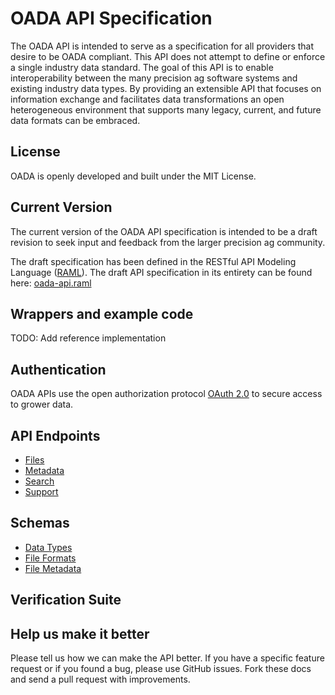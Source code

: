 OADA API Specification
======================
The OADA API is intended to serve as a specification for all providers that desire to be OADA compliant. This API does not attempt to define or enforce a single industry data standard. The goal of this API is to enable interoperability between the many precision ag software systems and existing industry data types. By providing an extensible API that focuses on information exchange and facilitates data transformations an open heterogeneous environment that supports many legacy, current, and future data formats can be embraced.

## License
OADA is openly developed and built under the MIT License. 

## Current Version
The current version of the OADA API specification is intended to be a draft revision to seek input and feedback from the larger precision ag community.

The draft specification has been defined in the RESTful API Modeling Language ([RAML](http://raml.org/)). The draft API specification in its entirety can be found here: [oada-api.raml](oada-api.raml)

## Wrappers and example code
TODO: Add reference implementation

## Authentication
OADA APIs use the open authorization protocol [OAuth 2.0](http://oauth.net/2/) to secure access to grower data.

## API Endpoints
 * [Files](sections/files.md)
 * [Metadata](sections/metadata.md)
 * [Search](sections/search.md)
 * [Support](sections/support.md)

## Schemas
 * [Data Types](sections/data-types.md)
 * [File Formats](sections/file-formats.md)
 * [File Metadata](sections/file-metadata.md)
 
## Verification Suite

## Help us make it better
Please tell us how we can make the API better. If you have a specific feature request or if you found a bug, please use GitHub issues. Fork these docs and send a pull request with improvements. 
